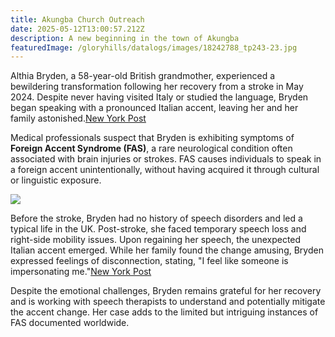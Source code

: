 ```yaml
---
title: Akungba Church Outreach
date: 2025-05-12T13:00:57.212Z
description: A new beginning in the town of Akungba
featuredImage: /gloryhills/datalogs/images/18242788_tp243-23.jpg
---
```

Althia Bryden, a 58-year-old British grandmother, experienced a bewildering transformation following her recovery from a stroke in May 2024. Despite never having visited Italy or studied the language, Bryden began speaking with a pronounced Italian accent, leaving her and her family astonished.[New York Post](https://nypost.com/2024/12/20/us-news/grandma-wakes-up-with-an-italian-accent-after-recovering-from-stroke-despite-not-knowing-the-language-i-feel-like-someone-is-impersonating-me/?utm_source=chatgpt.com)

Medical professionals suspect that Bryden is exhibiting symptoms of **Foreign Accent Syndrome (FAS)**, a rare neurological condition often associated with brain injuries or strokes. FAS causes individuals to speak in a foreign accent unintentionally, without having acquired it through cultural or linguistic exposure.

![](/gloryhills/datalogs/images/istockphoto-1422989430-1024x1024.jpg)

Before the stroke, Bryden had no history of speech disorders and led a typical life in the UK. Post-stroke, she faced temporary speech loss and right-side mobility issues. Upon regaining her speech, the unexpected Italian accent emerged. While her family found the change amusing, Bryden expressed feelings of disconnection, stating, "I feel like someone is impersonating me."[New York Post](https://nypost.com/2024/12/20/us-news/grandma-wakes-up-with-an-italian-accent-after-recovering-from-stroke-despite-not-knowing-the-language-i-feel-like-someone-is-impersonating-me/?utm_source=chatgpt.com)

Despite the emotional challenges, Bryden remains grateful for her recovery and is working with speech therapists to understand and potentially mitigate the accent change. Her case adds to the limited but intriguing instances of FAS documented worldwide.